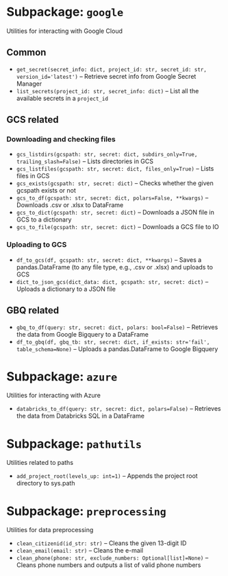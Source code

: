 # Subpackage: `google`
Utilities for interacting with Google Cloud

## Common
- `get_secret(secret_info: dict, project_id: str, secret_id: str, version_id='latest')` – Retrieve secret info from Google Secret Manager
- `list_secrets(project_id: str, secret_info: dict)` – List all the available secrets in a `project_id`

## GCS related
### Downloading and checking files
- `gcs_listdirs(gcspath: str, secret: dict, subdirs_only=True, trailing_slash=False)` – Lists directories in GCS
- `gcs_listfiles(gcspath: str, secret: dict, files_only=True)` – Lists files in GCS
- `gcs_exists(gcspath: str, secret: dict)` – Checks whether the given gcspath exists or not
- `gcs_to_df(gcspath: str, secret: dict, polars=False, **kwargs)` – Downloads .csv or .xlsx to DataFrame
- `gcs_to_dict(gcspath: str, secret: dict)` – Downloads a JSON file in GCS to a dictionary
- `gcs_to_file(gcspath: str, secret: dict)` – Downloads a GCS file to IO

### Uploading to GCS
- `df_to_gcs(df, gcspath: str, secret: dict, **kwargs)` – Saves a pandas.DataFrame (to any file type, e.g., .csv or .xlsx) and uploads to GCS
- `dict_to_json_gcs(dict_data: dict, gcspath: str, secret: dict)` – Uploads a dictionary to a JSON file

## GBQ related
- `gbq_to_df(query: str, secret: dict, polars: bool=False)` – Retrieves the data from Google Bigquery to a DataFrame
- `df_to_gbq(df, gbq_tb: str, secret: dict, if_exists: str='fail', table_schema=None)` – Uploads a pandas.DataFrame to Google Bigquery


# Subpackage: `azure`
Utilities for interacting with Azure

- `databricks_to_df(query: str, secret: dict, polars=False)` – Retrieves the data from Databricks SQL in a DataFrame


# Subpackage: `pathutils`
Utilities related to paths

- `add_project_root(levels_up: int=1)` – Appends the project root directory to sys.path

# Subpackage: `preprocessing`
Utilities for data preprocessing

- `clean_citizenid(id_str: str)` – Cleans the given 13-digit ID
- `clean_email(email: str)` – Cleans the e-mail
- `clean_phone(phone: str, exclude_numbers: Optional[list]=None)` – Cleans phone numbers and outputs a list of valid phone numbers